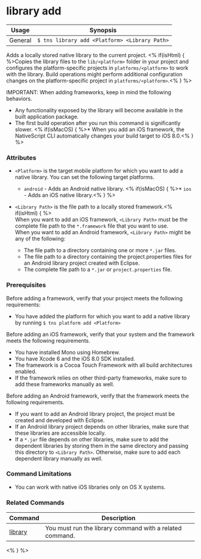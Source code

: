 library add
==========

Usage | Synopsis
------|-------
General | `$ tns library add <Platform> <Library Path>`

Adds a locally stored native library to the current project. <% if(isHtml) { %>Copies the library files to the `lib/<platform>` folder in your project and configures the platform-specific projects in `platforms/<platform>` to work with the library. Build operations might perform additional configuration changes on the platform-specific project in `platforms/<platform>`.<% } %>

IMPORTANT: When adding frameworks, keep in mind the following behaviors.

* Any functionality exposed by the library will become available in the built application package.
* The first build operation after you run this command is significantly slower.
<% if(isMacOS) { %>* When you add an iOS framework, the NativeScript CLI automatically changes your build target to iOS 8.0.<% } %> 

### Attributes

* `<Platform>` is the target mobile platform for which you want to add a native library. You can set the following target platforms.
    * `android` - Adds an Android native library.
	<% if(isMacOS) { %>* `ios` - Adds an iOS native library.<% } %>
* `<Library Path>` is the file path to a locally stored framework.<% if(isHtml) { %>  
    When you want to add an iOS framework, `<Library Path>` must be the complete file path to the `*.framework` file that you want to use.  
    When you want to add an Android framework, `<Library Path>` might be any of the following:  
    
    * The file path to a directory containing one or more `*.jar` files.
    * The file path to a directory containing the project.properties files for an Android library project created with Eclipse.
    * The complete file path to a `*.jar` or `project.properties` file.

### Prerequisites

Before adding a framework, verify that your project meets the following requirements:

* You have added the platform for which you want to add a native library by running `$ tns platform add <Platform>`

Before adding an iOS framework, verify that your system and the framework meets the following requirements.

* You have installed Mono using Homebrew.
* You have Xcode 6 and the iOS 8.0 SDK installed.
* The framework is a Cocoa Touch Framework with all build architectures enabled.
* If the framework relies on other third-party frameworks, make sure to add these frameworks manually as well.

Before adding an Android framework, verify that the framework meets the following requirements.

* If you want to add an Android library project, the project must be created and developed with Eclipse.
* If an Android library project depends on other libraries, make sure that these libraries are accessible locally.
* If a `*.jar` file depends on other libraries, make sure to add the dependent libraries by storing them in the same directory and passing this directory to `<Library Path>`. Otherwise, make sure to add each dependent library manually as well.

### Command Limitations

* You can work with native iOS libraries only on OS X systems.

### Related Commands

Command | Description
----------|----------
[library](library.html) | You must run the library command with a related command.
<% } %>